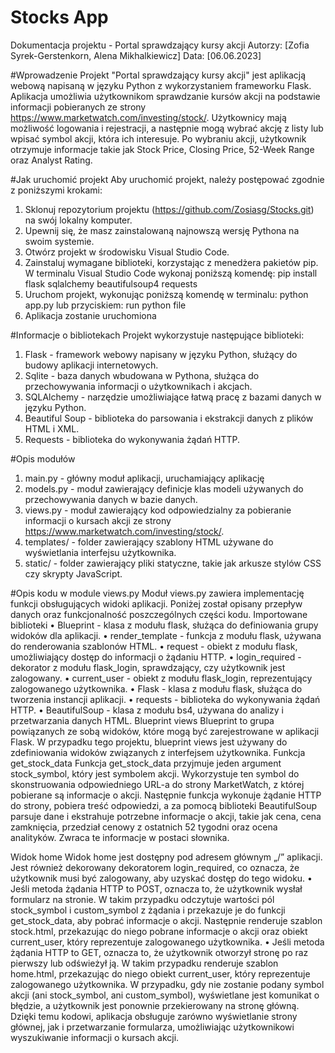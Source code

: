 # Stocks App
Dokumentacja projektu - Portal sprawdzający kursy akcji
Autorzy: [Zofia Syrek-Gerstenkorn, Alena Mikhalkiewicz] Data: [06.06.2023]

#Wprowadzenie
Projekt "Portal sprawdzający kursy akcji" jest aplikacją webową napisaną w języku Python z wykorzystaniem frameworku Flask. Aplikacja umożliwia użytkownikom sprawdzanie kursów akcji na podstawie informacji pobieranych ze strony https://www.marketwatch.com/investing/stock/. Użytkownicy mają możliwość logowania i rejestracji, a następnie mogą wybrać akcję z listy lub wpisać symbol akcji, która ich interesuje. Po wybraniu akcji, użytkownik otrzymuje informacje takie jak Stock Price, Closing Price, 52-Week Range oraz Analyst Rating.

#Jak uruchomić projekt
Aby uruchomić projekt, należy postępować zgodnie z poniższymi krokami:
1.	Sklonuj repozytorium projektu (https://github.com/Zosiasg/Stocks.git) na swój lokalny komputer.
2.	Upewnij się, że masz zainstalowaną najnowszą wersję Pythona na swoim systemie.
3.	Otwórz projekt w środowisku Visual Studio Code.
4.	Zainstaluj wymagane biblioteki, korzystając z menedżera pakietów pip. W terminalu Visual Studio Code wykonaj poniższą komendę:
pip install flask sqlalchemy beautifulsoup4 requests 
5.	Uruchom projekt, wykonując poniższą komendę w terminalu:
python app.py 
lub przyciskiem: run python file
6.	Aplikacja zostanie uruchomiona

#Informacje o bibliotekach
Projekt wykorzystuje następujące biblioteki:
1.	Flask - framework webowy napisany w języku Python, służący do budowy aplikacji internetowych.
2.	Sqlite - baza danych wbudowana w Pythona, służąca do przechowywania informacji o użytkownikach i akcjach.
3.	SQLAlchemy - narzędzie umożliwiające łatwą pracę z bazami danych w języku Python.
4.	Beautiful Soup - biblioteka do parsowania i ekstrakcji danych z plików HTML i XML.
5.	Requests - biblioteka do wykonywania żądań HTTP.

#Opis modułów
1.	main.py - główny moduł aplikacji, uruchamiający aplikację
2.	models.py - moduł zawierający definicje klas modeli używanych do przechowywania danych w bazie danych.
3.	views.py - moduł zawierający kod odpowiedzialny za pobieranie informacji o kursach akcji ze strony https://www.marketwatch.com/investing/stock/.
4.	templates/ - folder zawierający szablony HTML używane do wyświetlania interfejsu użytkownika.
5.	static/ - folder zawierający pliki statyczne, takie jak arkusze stylów CSS czy skrypty JavaScript.

#Opis kodu w module views.py
Moduł views.py zawiera implementację funkcji obsługujących widoki aplikacji. Poniżej został opisany przepływ danych oraz funkcjonalność poszczególnych części kodu.
Importowane biblioteki
•	Blueprint - klasa z modułu flask, służąca do definiowania grupy widoków dla aplikacji.
•	render_template - funkcja z modułu flask, używana do renderowania szablonów HTML.
•	request - obiekt z modułu flask, umożliwiający dostęp do informacji o żądaniu HTTP.
•	login_required - dekorator z modułu flask_login, sprawdzający, czy użytkownik jest zalogowany.
•	current_user - obiekt z modułu flask_login, reprezentujący zalogowanego użytkownika.
•	Flask - klasa z modułu flask, służąca do tworzenia instancji aplikacji.
•	requests - biblioteka do wykonywania żądań HTTP.
•	BeautifulSoup - klasa z modułu bs4, używana do analizy i przetwarzania danych HTML.
Blueprint views
Blueprint to grupa powiązanych ze sobą widoków, które mogą być zarejestrowane w aplikacji Flask. W przypadku tego projektu, blueprint views jest używany do zdefiniowania widoków związanych z interfejsem użytkownika.
Funkcja get_stock_data
Funkcja get_stock_data przyjmuje jeden argument stock_symbol, który jest symbolem akcji. Wykorzystuje ten symbol do skonstruowania odpowiedniego URL-a do strony MarketWatch, z której pobierane są informacje o akcji. Następnie funkcja wykonuje żądanie HTTP do strony, pobiera treść odpowiedzi, a za pomocą biblioteki BeautifulSoup parsuje dane i ekstrahuje potrzebne informacje o akcji, takie jak cena, cena zamknięcia, przedział cenowy z ostatnich 52 tygodni oraz ocena analityków. Zwraca te informacje w postaci słownika.

Widok home
Widok home jest dostępny pod adresem głównym „/” aplikacji. Jest również dekorowany dekoratorem login_required, co oznacza, że użytkownik musi być zalogowany, aby uzyskać dostęp do tego widoku.
•	Jeśli metoda żądania HTTP to POST, oznacza to, że użytkownik wysłał formularz na stronie. W takim przypadku odczytuje wartości pól stock_symbol i custom_symbol z żądania i przekazuje je do funkcji get_stock_data, aby pobrać informacje o akcji. Następnie renderuje szablon stock.html, przekazując do niego pobrane informacje o akcji oraz obiekt current_user, który reprezentuje zalogowanego użytkownika.
•	Jeśli metoda żądania HTTP to GET, oznacza to, że użytkownik otworzył stronę po raz pierwszy lub odświeżył ją. W takim przypadku renderuje szablon home.html, przekazując do niego obiekt current_user, który reprezentuje zalogowanego użytkownika.
W przypadku, gdy nie zostanie podany symbol akcji (ani stock_symbol, ani custom_symbol), wyświetlane jest komunikat o błędzie, a użytkownik jest ponownie przekierowany na stronę główną.
Dzięki temu kodowi, aplikacja obsługuje zarówno wyświetlanie strony głównej, jak i przetwarzanie formularza, umożliwiając użytkownikowi wyszukiwanie informacji o kursach akcji.

